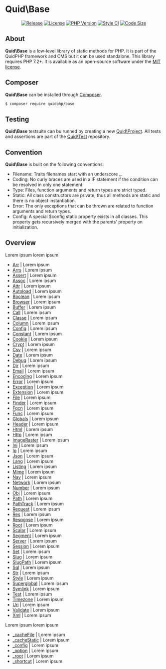 # Quid\Base
<p align='center'>
  <a href='https://packagist.org/packages/quidphp/base'><img src='https://img.shields.io/github/v/release/quidphp/base' alt='Release' /></a>
  <a href='https://github.com/quidphp/base/blob/master/LICENSE'><img src='https://img.shields.io/github/license/quidphp/base' alt='License' /></a>
  <a href='https://www.php.net'><img src='https://img.shields.io/packagist/php-v/quidphp/base' alt='PHP Version' /></a>
  <a href='https://styleci.io'><img src='https://styleci.io/repos/203664262/shield' alt='Style CI' /></a>
  <a href='https://github.com/quidphp/base'><img src='https://img.shields.io/github/languages/code-size/quidphp/base' alt='Code Size' /></a>
</p>

## About
**Quid\Base** is a low-level library of static methods for PHP. It is part of the QuidPHP framework and CMS but it can be used standalone. This library requires PHP 7.2+. It is available as an open-source software under the [MIT license](LICENSE).

## Composer
**Quid\Base** can be installed through [Composer](https://getcomposer.org). 
``` bash
$ composer require quidphp/base
```

## Testing
**Quid\Base** testsuite can bu runned by creating a new [Quid\Project](https://github.com/quidphp/project). All tests and assertions are part of the [Quid\Test](https://github.com/quidphp/test) repository.

## Convention
**Quid\Base** is built on the following conventions:
- Filename: Traits filenames start with an underscore _.
- Coding: No curly braces are used in a IF statement if the condition can be resolved in only one statement.
- Type: Files, function arguments and return types are strict typed.
- Static: All class constructors are private, thus all methods are static and there is no object instantiation.
- Error: The only exceptions that can be thrown are related to function arguments and return types.
- Config: A special $config static property exists in all classes. This property gets recursively merged with the parents' property on initialization.

## Overview
Lorem ipsum lorem ipsum
- [Arr](src/Arr.php) | Lorem ipsum
- [Arrs](src/Arrs.php) | Lorem ipsum
- [Assert](src/Assert.php) | Lorem ipsum
- [Assoc](src/Assoc.php) | Lorem ipsum
- [Attr](src/Attr.php) | Lorem ipsum
- [Autoload](src/Autoload.php) | Lorem ipsum
- [Boolean](src/Boolean.php) | Lorem ipsum
- [Browser](src/Browser.php) | Lorem ipsum
- [Buffer](src/Buffer.php) | Lorem ipsum
- [Call](src/Call.php) | Lorem ipsum
- [Classe](src/Classe.php) | Lorem ipsum
- [Column](src/Column.php) | Lorem ipsum
- [Config](src/Config.php) | Lorem ipsum
- [Constant](src/Constant.php) | Lorem ipsum
- [Cookie](src/Cookie.php) | Lorem ipsum
- [Crypt](src/Crypt.php) | Lorem ipsum
- [Csv](src/Csv.php) | Lorem ipsum
- [Date](src/Date.php) | Lorem ipsum
- [Debug](src/Debug.php) | Lorem ipsum
- [Dir](src/Dir.php) | Lorem ipsum
- [Email](src/Email.php) | Lorem ipsum
- [Encoding](src/Encoding.php) | Lorem ipsum
- [Error](src/Error.php) | Lorem ipsum
- [Exception](src/Exception.php) | Lorem ipsum
- [Extension](src/Extension.php) | Lorem ipsum
- [File](src/File.php) | Lorem ipsum
- [Finder](src/Finder.php) | Lorem ipsum
- [Fqcn](src/Fqcn.php) | Lorem ipsum
- [Func](src/Func.php) | Lorem ipsum
- [Globals](src/Globals.php) | Lorem ipsum
- [Header](src/Header.php) | Lorem ipsum
- [Html](src/Html.php) | Lorem ipsum
- [Http](src/Http.php) | Lorem ipsum
- [ImageRaster](src/ImageRaster.php) | Lorem ipsum
- [Ini](src/Ini.php) | Lorem ipsum
- [Ip](src/Ip.php) | Lorem ipsum
- [Json](src/Json.php) | Lorem ipsum
- [Lang](src/Lang.php) | Lorem ipsum
- [Listing](src/Listing.php) | Lorem ipsum
- [Mime](src/Mime.php) | Lorem ipsum
- [Nav](src/Nav.php) | Lorem ipsum
- [Network](src/Network.php) | Lorem ipsum
- [Number](src/Number.php) | Lorem ipsum
- [Obj](src/Obj.php) | Lorem ipsum
- [Path](src/Path.php) | Lorem ipsum
- [PathTrack](src/PathTrack.php) | Lorem ipsum
- [Request](src/Request.php) | Lorem ipsum
- [Res](src/Res.php) | Lorem ipsum
- [Response](src/Response.php) | Lorem ipsum
- [Root](src/Root.php) | Lorem ipsum
- [Scalar](src/Scalar.php) | Lorem ipsum
- [Segment](src/Segment.php) | Lorem ipsum
- [Server](src/Server.php) | Lorem ipsum
- [Session](src/Session.php) | Lorem ipsum
- [Set](src/Set.php) | Lorem ipsum
- [Slug](src/Slug.php) | Lorem ipsum
- [SlugPath](src/SlugPath.php) | Lorem ipsum
- [Sql](src/Sql.php) | Lorem ipsum
- [Str](src/Str.php) | Lorem ipsum
- [Style](src/Style.php) | Lorem ipsum
- [Superglobal](src/Superglobal.php) | Lorem ipsum
- [Symlink](src/Symlink.php) | Lorem ipsum
- [Test](src/Test.php) | Lorem ipsum
- [Timezone](src/Timezone.php) | Lorem ipsum
- [Uri](src/Uri.php) | Lorem ipsum
- [Validate](src/Validate.php) | Lorem ipsum
- [Xml](src/Xml.php) | Lorem ipsum

Lorem ipsum lorem ipsum
- [_cacheFile](src/_cacheFile.php) | Lorem ipsum
- [_cacheStatic](src/_cacheStatic.php) | Lorem ipsum
- [_config](src/_config.php) | Lorem ipsum
- [_option](src/_option.php) | Lorem ipsum
- [_root](src/_root.php) | Lorem ipsum
- [_shortcut](src/_shortcut.php) | Lorem ipsum

